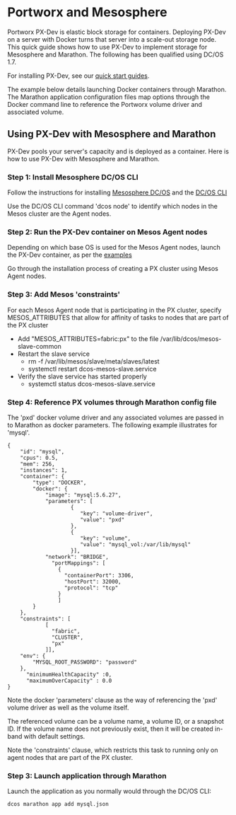 
# Portworx and Mesosphere
Portworx PX-Dev is elastic block storage for containers. Deploying PX-Dev on a server with Docker turns that server into a scale-out storage node. This quick guide shows how to use PX-Dev to implement storage for Mesosphere and Marathon.  The following has been qualified using DC/OS 1.7.

For installing PX-Dev, see our [quick start guides](https://github.com/portworx/px-dev#install-and-quick-start-guides). 

The example below details launching Docker containers through Marathon.   The Marathon application configuration files map options through the Docker command line to reference the Portworx volume driver and associated volume.

## Using PX-Dev with Mesosphere and Marathon
PX-Dev pools your server's capacity and is deployed as a container.   Here is how to use PX-Dev with Mesosphere and Marathon.

### Step 1: Install Mesosphere DC/OS CLI

Follow the instructions for installing [Mesosphere DC/OS](https://dcos.io/install) and the [DC/OS CLI](https://docs.mesosphere.com/1.7/usage/cli/install)

Use the DC/OS CLI command 'dcos node' to identify which nodes in the Mesos cluster are the Agent nodes.

### Step 2: Run the PX-Dev container on Mesos Agent nodes

Depending on which base OS is used for the Mesos Agent nodes, launch the PX-Dev container, as per the [examples](https://github.com/portworx/px-dev)

Go through the installation process of creating a PX cluster using Mesos Agent nodes.

### Step 3: Add Mesos 'constraints'
For each Mesos Agent node that is participating in the PX cluster, specify MESOS_ATTRIBUTES that allow for affinity of tasks to nodes that are part of the PX cluster

- Add "MESOS_ATTRIBUTES=fabric:px" to the file /var/lib/dcos/mesos-slave-common
- Restart the slave service
  - rm -f /var/lib/mesos/slave/meta/slaves/latest
  - systemctl restart dcos-mesos-slave.service
- Verify the slave service has started properly
  - systemctl status dcos-mesos-slave.service

### Step 4: Reference PX volumes through Marathon config file

The 'pxd' docker volume driver and any associated volumes are passed in to Marathon as docker parameters.   The following example illustrates for 'mysql'.
```
{
    "id": "mysql",
    "cpus": 0.5,
    "mem": 256,
    "instances": 1,
    "container": {
        "type": "DOCKER",
        "docker": {
            "image": "mysql:5.6.27",
            "parameters": [
                    {
                       "key": "volume-driver",
                       "value": "pxd"
                    },
                    {
                       "key": "volume",
                       "value": "mysql_vol:/var/lib/mysql"
                    }],
            "network": "BRIDGE",
              "portMappings": [
                {
                  "containerPort": 3306,
                  "hostPort": 32000,
                  "protocol": "tcp"
                }
                ]
        }
    },
    "constraints": [
            [
              "fabric",
              "CLUSTER",
              "px"
            ]],
    "env": {
        "MYSQL_ROOT_PASSWORD": "password"
    },
      "minimumHealthCapacity" :0,
      "maximumOverCapacity" : 0.0
}
```


Note the docker 'parameters' clause as the way of referencing the 'pxd' volume driver as well as the volume itself.

The referenced volume can be a volume name, a volume ID, or a snapshot ID.   If the volume name does not previously exist, then it will be created in-band with default settings.

Note the 'constraints' clause, which restricts this task to running only on agent nodes that are part of the PX cluster.

### Step 3: Launch application through Marathon 

Launch the application as you normally would through the DC/OS CLI:

```
dcos marathon app add mysql.json
```
